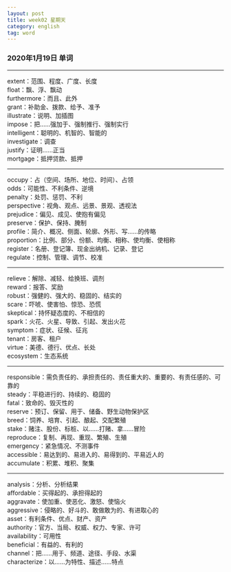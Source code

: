 ```yaml
---
layout: post  
title: week02 星期天  
category: english  
tag: word  
---
```

### 2020年1月19日 单词
- - -
extent：范围、程度、广度、长度  
float：飘、浮、飘动  
furthermore：而且、此外  
grant：补助金、拨款、给予、准予  
illustrate：说明、加插图  
impose：把……强加于、强制推行、强制实行  
intelligent：聪明的、机智的、智能的  
investigate：调查  
justify：证明……正当  
mortgage：抵押贷款、抵押  
- - -
occupy：占（空间、场所、地位、时间）、占领  
odds：可能性、不利条件、逆境  
penalty：处罚、惩罚、不利  
perspective：视角、观点、远景、景观、透视法  
prejudice：偏见、成见、使抱有偏见  
preserve：保护、保持、腌制  
profile：简介、概况、侧面、轮廓、外形、写……的传略  
proportion：比例、部分、份额、均衡、相称、使均衡、使相称  
register：名册、登记簿、现金出纳机、记录、登记  
regulate：控制、管理、调节、校准  
- - -
relieve：解除、减轻、给换班、调剂  
reward：报答、奖励  
robust：强健的、强大的、稳固的、结实的  
scare：吓唬、使害怕、惊恐、恐慌  
skeptical：持怀疑态度的、不相信的  
spark：火花、火星、导致、引起、发出火花  
symptom：症状、征候、征兆  
tenant：房客、租户  
virtue：美德、德行、优点、长处  
ecosystem：生态系统  
- - -
responsible：需负责任的、承担责任的、责任重大的、重要的、有责任感的、可靠的  
steady：平稳进行的、持续的、稳固的  
fatal：致命的、毁灭性的  
reserve：预订、保留、用于、储备、野生动物保护区  
breed：饲养、培育、引起、酿起、交配繁殖  
stake：赌注、股份、标桩、以……打赌、拿……冒险  
reproduce：复制、再现、重现、繁殖、生殖  
emergency：紧急情况、不测事件  
accessible：易达到的、易进入的、易得到的、平易近人的  
accumulate：积累、堆积、聚集  
- - -
analysis：分析、分析结果  
affordable：买得起的、承担得起的  
aggravate：使加重、使恶化、激怒、使恼火  
aggressive：侵略的、好斗的、敢做敢为的、有进取心的  
asset：有利条件、优点、财产、资产  
authority：官方、当局、权威、权力、专家、许可  
availability：可用性  
beneficial：有益的、有利的  
channel：把……用于、频道、途径、手段、水渠  
characterize：以……为特性、描述……特点